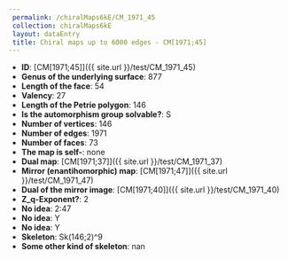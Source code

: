 ```yaml
--- 
 permalink: /chiralMaps6kE/CM_1971_45 
 collection: chiralMaps6kE
 layout: dataEntry
 title: Chiral maps up to 6000 edges - CM[1971;45]
---
```


- **ID**: [CM[1971;45]]({{ site.url }}/test/CM_1971_45)
- **Genus of the underlying surface**: 877
- **Length of the face**: 54
- **Valency**: 27
- **Length of the Petrie polygon**: 146
- **Is the automorphism group solvable?**: S
- **Number of vertices**: 146
- **Number of edges**: 1971
- **Number of faces**: 73
- **The map is self-**: none
- **Dual map**: [CM[1971;37]]({{ site.url }}/test/CM_1971_37)
- **Mirror (enantihomorphic) map**: [CM[1971;47]]({{ site.url }}/test/CM_1971_47)
- **Dual of the mirror image**: [CM[1971;40]]({{ site.url }}/test/CM_1971_40)
- **Z_q-Exponent?**: 2
- **No idea**:  2:47
- **No idea**: Y
- **No idea**: Y
- **Skeleton**: Sk(146;2)^9
- **Some other kind of skeleton**: nan
